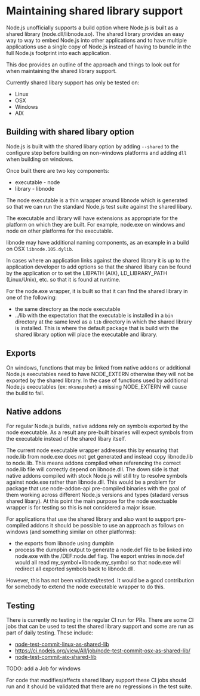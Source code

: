 # Maintaining shared library support

Node.js unofficially supports a build option where Node.js is built as
a shared library (node.dll/libnode.so). The shared library provides
an easy way to way to embed Node.js into other applications and to
have multiple applications use a single copy of Node.js instead
of having to bundle in the full Node.js footprint into each application.

This doc provides an outline of the approach and things to look
out for when maintaining the shared library support.

Currently shared libary support has only be tested on:

* Linux
* OSX
* Windows
* AIX

## Building with shared libary option

Node.js is built with the shared libary option by adding `--shared`
to the configure step before building on non-windows platforms
and adding `dll` when building on windows.

Once built there are two key components:

* executable - node
* library - libnode

The node executable is a thin wrapper around libnode which is
generated so that we can run the standard Node.js test suite
against the shared libary.

The executable and library will have extensions as appropriate
for the platform on which they are built. For
example, node.exe on windows and node on other platforms for
the executable.

libnode may have additional naming components, as an example
in a build on OSX `libnode.105.dylib`.

In cases where an application links against the shared
library it is up to the application developer to add options
so that the shared libary can be found by the application or
to set the LIBPATH (AIX), LD\_LIBRARY\_PATH (Linux/Unix), etc.
so that it is found at runtime.

For the node.exe wrapper, it is built so that it can
find the shared library in one of the following:

* the same directory as the node executable
* ../lib with the expectation that the executable is
  installed in a `bin` directory at the same level
  as a `lib` directory in which the shared library is
  installed. This is where the default package that
  is build with the shared library option will
  place the executable and library.

## Exports

On windows, functions that may be linked from native
addons or additional Node.js executables need to have
NODE\_EXTERN otherwise they will not be exported by
the shared library. In the case of functions used
by additional Node.js executables (ex: `mksnapshot`)
a missing NODE\_EXTERN will cause the build to fail.

## Native addons

For regular Node.js builds, native addons rely on symbols
exported by the node executable. As a result any
pre-built binaries will expect symbols from the executable
instead of the shared libary itself.

The current node executable wrapper addresses this by
ensuring that node.lib from node.exe does not get generated
and instead copy libnode.lib to node.lib. This means addons
compiled when referencing the correct node.lib file will correctly
depend on libnode.dll. The down side is that native addons compiled
with stock Node.js will still try to resolve symbols against
node.exe rather than libnode.dll. This would be a problem for
package that use node-addon-api pre-compiled binaries with the
goal of them working across different Node.js versions and
types (stadard versus shared libary). At this point the
main purpose for the node exectuable wrapper is for testing
so this is not considered a major issue.

For applications that use the shared library and also
want to support pre-compiled addons it should be possible
to use an approach as follows on windows (and something similar
on other platforms):

* the exports from libnode using dumpbin
* process the dumpbin output to generate a node.def file to be linked
  into node.exe with the /DEF:node.def flag.
  The export entries in node.def would all read my\_symbol=libnode.my\_symbol
  so that node.exe will redirect all exported symbols back to libnode.dll.

However, this has not been validated/tested. It would be
a good contribution for somebody to extend the node executable
wrapper to do this.

## Testing

There is currently no testing in the regular CI run for PRs. There
are some CI jobs that can be used to test the shared library support and
some are run as part of daily testing. These include:

* [node-test-commit-linux-as-shared-lib](https://ci.nodejs.org/view/Node.js%20Daily/job/node-test-commit-linux-as-shared-lib/)
* <https://ci.nodejs.org/view/All/job/node-test-commit-osx-as-shared-lib/>
* [node-test-commit-aix-shared-lib](https://ci.nodejs.org/view/Node.js%20Daily/job/node-test-commit-aix-shared-lib/)

TODO: add a Job for windows

For code that modifies/affects shared libary support these CI jobs should
run and it should be validated that there are no regressions in
the test suite.
